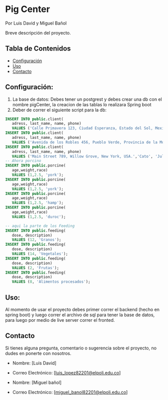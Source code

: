# Pig Center
Por 
Luis David y
Miguel Bañol

Breve descripción del proyecto.

## Tabla de Contenidos

- [Configuración](#configuración)
- [Uso](#uso)
- [Contacto](#contacto)

## Configuración:

1. La base de datos: Debes tener un postgrest y debes crear una db con el nombre pigCenter, la creacion de las tablas lo realizara Spring boot
2. Deber de correr el siguiente script para la db:
 ```sql
INSERT INTO public.client(
	adress, last_name, name, phone)
	VALUES ('Calle Primavera 123, Ciudad Esperanza, Estado del Sol, Mexico.','Lopez', 'David','3504792685');
INSERT INTO public.client(
	adress, last_name, name, phone)
	VALUES ('Avenida de los Robles 456, Pueblo Verde, Provincia de la Montana, Espana.','Aurelius', 'Marcus','3504788182');
INSERT INTO public.client(
 	adress, last_name, name, phone)
	VALUES ('Main Street 789, Willow Grove, New York, USA.','Cato', 'Julius','3504792777');
-- Ahora porcino
INSERT INTO public.porcine(
	age,weight,race)
	VALUES (1,2.5, 'york');
INSERT INTO public.porcine(
	age,weight,race)
	VALUES (1,2.5, 'york');
INSERT INTO public.porcine(
	age,weight,race)
	VALUES (1,2.5, 'hamp');
INSERT INTO public.porcine(
	age,weight,race)
	VALUES (1,2.5, 'duroc');

-- aqui la parte de los Feeding
INSERT INTO public.feeding(
	dose, description)
	VALUES (12, 'Granos');
INSERT INTO public.feeding(
	dose, description)
	VALUES (14, 'Vegetales');
INSERT INTO public.feeding(
	dose, description)
	VALUES (2, 'Frutas');
INSERT INTO public.feeding(
	dose, description)
	VALUES (8, 'Alimentos procesados');
```
## Uso:
Al momento de usar el proyecto debes primer correr el backend (hecho en spring boot) y luego correr el archivo de sql para tener la base de datos, para luego por medio de live server correr el fronted.


## Contacto

Si tienes alguna pregunta, comentario o sugerencia sobre el proyecto, no dudes en ponerte con nosotros.

- Nombre: [Luis David]
- Correo Electrónico: [luis_lopez82201@elpoli.edu.co]

  
- Nombre: [Miguel bañol]
- Correo Electrónico: [miguel_banol82201@elpoli.edu.co]


